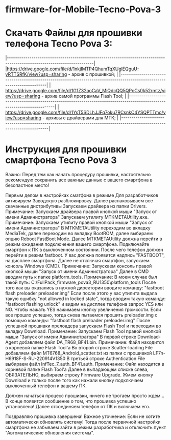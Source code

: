 # firmware-for-Mobile-Tecno-Pova-3
# Скачать Файлы для прошивки телефона Tecno Pova 3:
|------------------------------------------------------------------------------------------------------------------------|
|https://drive.google.com/file/d/1nkjIMTP4QhumTqXUglEQguU-yRTTSRfK/view?usp=sharing - архив с прошивкой;                |
|------------------------------------------------------------------------------------------------------------------------|
| https://drive.google.com/file/d/1G1Z32aoCaV_MiQdcQQ5QPoCs0k52rmtz/view?usp=sharing - архив самой программы Flash Tool; |
|------------------------------------------------------------------------------------------------------------------------|
| https://drive.google.com/file/d/1YsT5SDLhJJFq7oku7RCsnkC4YSQPTTmo/view?usp=sharing - архивы с драйверами для МТК;      |
|------------------------------------------------------------------------------------------------------------------------|


# Инструкция для прошивки смартфона Tecno Pova 3
Важно: Перед тем как начать процедуру прошивки, настоятельно рекомендую сохранить все важные данные с вашего смартфона в безопастное место!

Первым делом в настройках сматфона в режиме Для разработчиков активируем Заводскую разблокировку.
Далее распаковываем все скачанные дистрибутивы
Запускаем драйвера из папки Drivers. Примечание: Запускаем драйвера правой кнопкой мыши "Запуск от имени Администратора"
Запускаем утилиту MTKMETAUtility.exe. Примечание: Запускаем утилиту правой кнопкой мыши "Запуск от имени Администратора"
В MTKMETAUtility переходим во вкладку MediaTek, далее переходим во вкладку BootROM, далее выбираем опцию Reboot FastBoot Mode.
Далее MTKMETAUtility должна перейти в режим ожидания подключения вашего смартфона. Подключайте смартфон к ПК в выключенном состоянии.
После чего телефон должен перейти в режим fastboot. У вас должна появится надпись "FASTBOOT", на дисплее смартфона.
Далее не отключая смартфон, запускаем консоль Windows (CMD). Примечание: Запускаем консоль правой кнопкой мыши "Запуск от имени Администратора"
Далее в CMD вводим путь к папке platform_tools. Примечание: В моем случае был такой путь: C:\FullPack_firmware_pova3_RU1350\platform_tools
После того как вы оказались в нужной директории вводите команду: "fastboot flash preloader preloader.img"
Если после этого у вас утилита выдала такую ошибку "not allowed in locked state", тогда вводим такую команду: "fastboot flashing unlock" и видим на дисплее телефона запрос YES или NO. Чтобы нажать YES нажимаем кнопку увеличения громкости. Если все прошло успешно, тогда снова пытаемся прошить preloader.img с помощью команды: "fastboot flash preloader preloader.img"
После успешной прошивки прелоадера запускаем Flash Tool и переходим во вкладку Download. Примечание: Запускаем Flash Tool правой кнопкой мыши "Запуск от имени Администратора"
В первой строке Download-Agent добавляем файл DA_TR68_BF41.bin. Примечание: Файл находится в корневой папке Flash Tool'a
Во второй строке Scatter-loading File добавляем файл MT6768_Android_scatter.txt из папки с прошивкой LF7n-H6918F-S-RU-220914V1350
В третьей строке Authentication File выбираем файл InfTec_7_auth_BF41.auth. Примечание: Файл находится в корневой папке Flash Tool'a
Далее в выпадающем списке слева, ОБЯЗАТЕЛЬНО, выбираем строку Firmware Upgrade.
Жмем кнопку Download и только после того как нажали кнопку подключаем выключенный телефон к вашему ПК.

Должен начаться процесс прошивки, ничего не трогаем просто ждем...
В конце появится сообщение о том, что прошивка успешно установлена!
Далее отсоединяем телефон от ПК и включаем его.

Поздравляю прошивка завершена!
Важное уточнение: Если не хотите автоматически обновлять систему! Тогда после первичной настройки смартфона не забываем зайти в режим разработчика и отключить пункт "Автоматические обновления системы".
